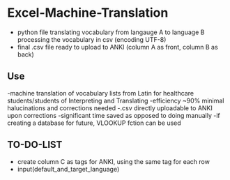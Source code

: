 # Excel-Machine-Translation 
- python file translating vocabulary from langauge A to language B processing the vocabulary in csv (encoding UTF-8)
- final .csv file ready to upload to ANKI (column A as front, column B as back)

## Use
-machine translation of vocabulary lists from Latin for healthcare students/students of Interpreting and Translating
-efficiency ~90% minimal halucinations and corrections needed
-.csv directly uploadable to ANKI upon corrections
-significant time saved as opposed to doing manually
-if creating a database for future, VLOOKUP fction can be used

## TO-DO-LIST 
- create column C as tags for ANKI, using the same tag for each row
- input(default_and_target_language)
